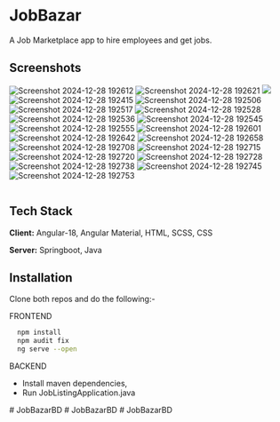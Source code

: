 
# JobBazar
A Job Marketplace app to hire employees and get jobs.


## Screenshots

<p float='left'>
<!--   ![Screenshot 2024-12-28 192415](https://github.com/user-attachments/assets/7551cbec-25ea-4ac5-8339-98bc49fbd76c)
  ![Screenshot 2024-12-28 192506](https://github.com/user-attachments/assets/49404732-4c87-491b-85c8-c98233cad5ef)
  ![Screenshot 2024-12-28 192510](https://github.com/user-attachments/assets/d73ee33a-465d-4fbb-84ab-e9b8e550289d)
  ![Screenshot 2024-12-28 192517](https://github.com/user-attachments/assets/b5ab3c16-fcc3-440a-87b9-1242ecbb05ba)
  ![Screenshot 2024-12-28 192528](https://github.com/user-attachments/assets/af3f9a8a-5e66-449f-adf8-e48723b1aa83)
  ![Screenshot 2024-12-28 192536](https://github.com/user-attachments/assets/34e7e0b7-31fd-4e8a-907f-de03279aa3e6)
  ![Screenshot 2024-12-28 192545](https://github.com/user-attachments/assets/e53439d2-aa9d-4899-bd7f-eeca4f53e772)
  ![Screenshot 2024-12-28 192555](https://github.com/user-attachments/assets/25781b40-ab4f-4bd7-8aab-1e5bd50e6371)
  ![Screenshot 2024-12-28 192601](https://github.com/user-attachments/assets/3ed9916c-42a2-4d7f-86a2-ed54282299f4)
  ![Screenshot 2024-12-28 192612](https://github.com/user-attachments/assets/1b6fa9a6-3a10-458b-9967-ac2b48cfe8f8)
  ![Screenshot 2024-12-28 192621](https://github.com/user-attachments/assets/dac7e789-d468-48a9-903c-e6c9cda5b1d1)
  ![Screenshot 2024-12-28 192642](https://github.com/user-attachments/assets/1c6d411f-72f6-422a-9df9-8ac3f786a7f5)
  ![Screenshot 2024-12-28 192658](https://github.com/user-attachments/assets/9f5de034-3f52-4021-826f-d23f82415dc6)
  ![Screenshot 2024-12-28 192708](https://github.com/user-attachments/assets/ae1981e0-50ea-4cc1-b6d5-8d1a18d8dbd1)
  ![Screenshot 2024-12-28 192715](https://github.com/user-attachments/assets/47b15af7-f7ec-4180-b560-36b155827283)
  ![Screenshot 2024-12-28 192720](https://github.com/user-attachments/assets/5dacdcc2-48e1-49d2-96a7-1faf6a0b94b4)
  ![Screenshot 2024-12-28 192728](https://github.com/user-attachments/assets/53f4ca00-6689-40bf-bfb0-9f20e9f3e162)
  ![Screenshot 2024-12-28 192738](https://github.com/user-attachments/assets/18c76020-757a-428a-b749-11e278fd7f09)
  ![Screenshot 2024-12-28 192745](https://github.com/user-attachments/assets/e7ff99ea-740a-42da-99c8-d5c8726fa38e)
  ![Screenshot 2024-12-28 192753](https://github.com/user-attachments/assets/05139233-ad4b-4994-83bc-42c0171d9238) -->

<img src="https://github.com/user-attachments/assets/1b6fa9a6-3a10-458b-9967-ac2b48cfe8f8" alt="Screenshot 2024-12-28 192612" />
<img src="https://github.com/user-attachments/assets/dac7e789-d468-48a9-903c-e6c9cda5b1d1" alt="Screenshot 2024-12-28 192621" />
<img src="https://github.com/user-attachments/assets/a9b2e88e-ab16-46df-9ea2-b403f74dcc3b">


<img src="https://github.com/user-attachments/assets/7551cbec-25ea-4ac5-8339-98bc49fbd76c" alt="Screenshot 2024-12-28 192415" />
<img src="https://github.com/user-attachments/assets/49404732-4c87-491b-85c8-c98233cad5ef" alt="Screenshot 2024-12-28 192506" />
<img src="https://github.com/user-attachments/assets/b5ab3c16-fcc3-440a-87b9-1242ecbb05ba" alt="Screenshot 2024-12-28 192517" />
<img src="https://github.com/user-attachments/assets/af3f9a8a-5e66-449f-adf8-e48723b1aa83" alt="Screenshot 2024-12-28 192528" />
<img src="https://github.com/user-attachments/assets/34e7e0b7-31fd-4e8a-907f-de03279aa3e6" alt="Screenshot 2024-12-28 192536" />
<img src="https://github.com/user-attachments/assets/e53439d2-aa9d-4899-bd7f-eeca4f53e772" alt="Screenshot 2024-12-28 192545" />
<img src="https://github.com/user-attachments/assets/25781b40-ab4f-4bd7-8aab-1e5bd50e6371" alt="Screenshot 2024-12-28 192555" />
<img src="https://github.com/user-attachments/assets/3ed9916c-42a2-4d7f-86a2-ed54282299f4" alt="Screenshot 2024-12-28 192601" />

<img src="https://github.com/user-attachments/assets/1c6d411f-72f6-422a-9df9-8ac3f786a7f5" alt="Screenshot 2024-12-28 192642" />
<img src="https://github.com/user-attachments/assets/9f5de034-3f52-4021-826f-d23f82415dc6" alt="Screenshot 2024-12-28 192658" />
<img src="https://github.com/user-attachments/assets/ae1981e0-50ea-4cc1-b6d5-8d1a18d8dbd1" alt="Screenshot 2024-12-28 192708" />
<img src="https://github.com/user-attachments/assets/47b15af7-f7ec-4180-b560-36b155827283" alt="Screenshot 2024-12-28 192715" />
<img src="https://github.com/user-attachments/assets/5dacdcc2-48e1-49d2-96a7-1faf6a0b94b4" alt="Screenshot 2024-12-28 192720" />
<img src="https://github.com/user-attachments/assets/53f4ca00-6689-40bf-bfb0-9f20e9f3e162" alt="Screenshot 2024-12-28 192728" />
<img src="https://github.com/user-attachments/assets/18c76020-757a-428a-b749-11e278fd7f09" alt="Screenshot 2024-12-28 192738" />
<img src="https://github.com/user-attachments/assets/e7ff99ea-740a-42da-99c8-d5c8726fa38e" alt="Screenshot 2024-12-28 192745" />
<img src="https://github.com/user-attachments/assets/05139233-ad4b-4994-83bc-42c0171d9238" alt="Screenshot 2024-12-28 192753" />


<div style="display: flex; flex-wrap: wrap; gap: 10px;">
<!--   <img src="https://github.com/user-attachments/assets/7551cbec-25ea-4ac5-8339-98bc49fbd76c" alt="Screenshot 2024-12-28 192415" width = "200"/>
<img src="https://github.com/user-attachments/assets/49404732-4c87-491b-85c8-c98233cad5ef" alt="Screenshot 2024-12-28 192506" width = "200"/>
<img src="https://github.com/user-attachments/assets/d73ee33a-465d-4fbb-84ab-e9b8e550289d" alt="Screenshot 2024-12-28 192510" width = "200"/>
<img src="https://github.com/user-attachments/assets/b5ab3c16-fcc3-440a-87b9-1242ecbb05ba" alt="Screenshot 2024-12-28 192517" width = "200"/>
<img src="https://github.com/user-attachments/assets/af3f9a8a-5e66-449f-adf8-e48723b1aa83" alt="Screenshot 2024-12-28 192528" width = "200"/>
<img src="https://github.com/user-attachments/assets/34e7e0b7-31fd-4e8a-907f-de03279aa3e6" alt="Screenshot 2024-12-28 192536" width = "200"/>
<img src="https://github.com/user-attachments/assets/e53439d2-aa9d-4899-bd7f-eeca4f53e772" alt="Screenshot 2024-12-28 192545" width = "200"/>
<img src="https://github.com/user-attachments/assets/25781b40-ab4f-4bd7-8aab-1e5bd50e6371" alt="Screenshot 2024-12-28 192555" width = "200"/>
<img src="https://github.com/user-attachments/assets/3ed9916c-42a2-4d7f-86a2-ed54282299f4" alt="Screenshot 2024-12-28 192601" width = "200"/>
<img src="https://github.com/user-attachments/assets/1b6fa9a6-3a10-458b-9967-ac2b48cfe8f8" alt="Screenshot 2024-12-28 192612" width = "200"/> -->
<!-- <img src="https://github.com/user-attachments/assets/dac7e789-d468-48a9-903c-e6c9cda5b1d1" alt="Screenshot 2024-12-28 192621" width = "200"/>
<img src="https://github.com/user-attachments/assets/1c6d411f-72f6-422a-9df9-8ac3f786a7f5" alt="Screenshot 2024-12-28 192642" width = "200"/>
<img src="https://github.com/user-attachments/assets/9f5de034-3f52-4021-826f-d23f82415dc6" alt="Screenshot 2024-12-28 192658" width = "200"/>
<img src="https://github.com/user-attachments/assets/ae1981e0-50ea-4cc1-b6d5-8d1a18d8dbd1" alt="Screenshot 2024-12-28 192708" width = "200"/>
<img src="https://github.com/user-attachments/assets/47b15af7-f7ec-4180-b560-36b155827283" alt="Screenshot 2024-12-28 192715" width = "200"/>
<img src="https://github.com/user-attachments/assets/5dacdcc2-48e1-49d2-96a7-1faf6a0b94b4" alt="Screenshot 2024-12-28 192720" width = "200"/>
<img src="https://github.com/user-attachments/assets/53f4ca00-6689-40bf-bfb0-9f20e9f3e162" alt="Screenshot 2024-12-28 192728" width = "200"/>
<img src="https://github.com/user-attachments/assets/18c76020-757a-428a-b749-11e278fd7f09" alt="Screenshot 2024-12-28 192738" width = "200"/>
<img src="https://github.com/user-attachments/assets/e7ff99ea-740a-42da-99c8-d5c8726fa38e" alt="Screenshot 2024-12-28 192745" width = "200"/>
<img src="https://github.com/user-attachments/assets/05139233-ad4b-4994-83bc-42c0171d9238" alt="Screenshot 2024-12-28 192753" width = "200"/> -->
</div>


</p>


## Tech Stack

**Client:** Angular-18, Angular Material, HTML, SCSS, CSS  

**Server:** Springboot, Java 


## Installation
Clone both repos and do the following:-

FRONTEND
```bash
  npm install
  npm audit fix
  ng serve --open
```

BACKEND
-  Install maven dependencies,
-  Run JobListingApplication.java
    
#   J o b B a z a r B D  
 # JobBazarBD
#   J o b B a z a r B D  
 